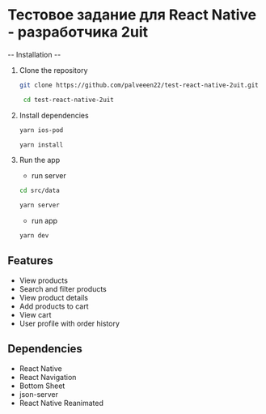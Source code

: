 # Тестовое задание для React Native - разработчика 2uit

-- Installation --

1. Clone the repository
    ```bash
    git clone https://github.com/palveeen22/test-react-native-2uit.git
    ```
   ```bash
    cd test-react-native-2uit
    ```

2. Install dependencies
    ```bash
    yarn ios-pod
    ```
    
    ```bash
    yarn install
    ```
3. Run the app
   - run server
   ```bash
   cd src/data  
    ```
   ```bash
   yarn server
    ```
   - run app
    ```bash
    yarn dev
    ```

## Features

- View products
- Search and filter products
- View product details
- Add products to cart
- View cart
- User profile with order history

## Dependencies

- React Native
- React Navigation
- Bottom Sheet
- json-server
- React Native Reanimated
